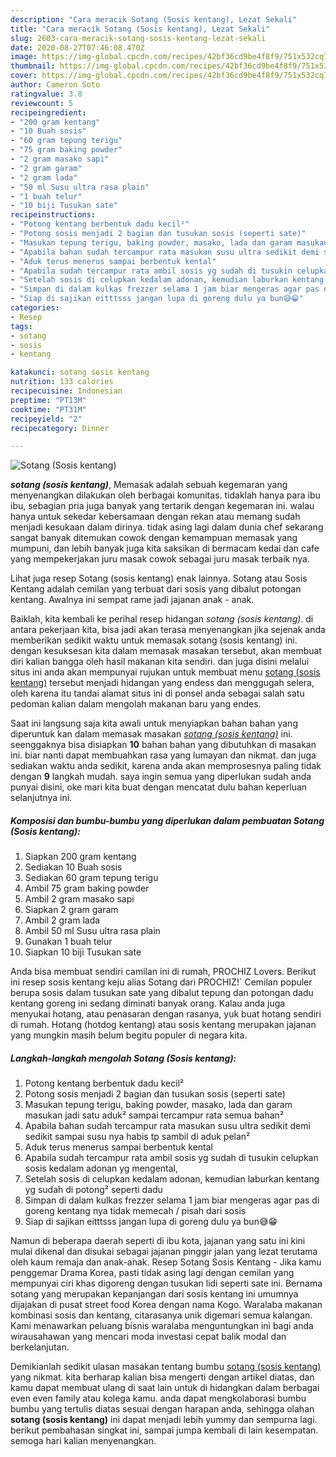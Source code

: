 ```yaml
---
description: "Cara meracik Sotang (Sosis kentang), Lezat Sekali"
title: "Cara meracik Sotang (Sosis kentang), Lezat Sekali"
slug: 2603-cara-meracik-sotang-sosis-kentang-lezat-sekali
date: 2020-08-27T07:46:08.470Z
image: https://img-global.cpcdn.com/recipes/42bf36cd9be4f8f9/751x532cq70/sotang-sosis-kentang-foto-resep-utama.jpg
thumbnail: https://img-global.cpcdn.com/recipes/42bf36cd9be4f8f9/751x532cq70/sotang-sosis-kentang-foto-resep-utama.jpg
cover: https://img-global.cpcdn.com/recipes/42bf36cd9be4f8f9/751x532cq70/sotang-sosis-kentang-foto-resep-utama.jpg
author: Cameron Soto
ratingvalue: 3.8
reviewcount: 5
recipeingredient:
- "200 gram kentang"
- "10 Buah sosis"
- "60 gram tepung terigu"
- "75 gram baking powder"
- "2 gram masako sapi"
- "2 gram garam"
- "2 gram lada"
- "50 ml Susu ultra rasa plain"
- "1 buah telur"
- "10 biji Tusukan sate"
recipeinstructions:
- "Potong kentang berbentuk dadu kecil²"
- "Potong sosis menjadi 2 bagian dan tusukan sosis (seperti sate)"
- "Masukan tepung terigu, baking powder, masako, lada dan garam masukan jadi satu aduk² sampai tercampur rata semua bahan²"
- "Apabila bahan sudah tercampur rata masukan susu ultra sedikit demi sedikit sampai susu nya habis tp sambil di aduk pelan²"
- "Aduk terus menerus sampai berbentuk kental"
- "Apabila sudah tercampur rata ambil sosis yg sudah di tusukin celupkan sosis kedalam adonan yg mengental,"
- "Setelah sosis di celupkan kedalam adonan, kemudian laburkan kentang yg sudah di potong² seperti dadu"
- "Simpan di dalam kulkas frezzer selama 1 jam biar mengeras agar pas di goreng kentang nya tidak memecah / pisah dari sosis"
- "Siap di sajikan eitttsss jangan lupa di goreng dulu ya bun😅😁"
categories:
- Resep
tags:
- sotang
- sosis
- kentang

katakunci: sotang sosis kentang 
nutrition: 133 calories
recipecuisine: Indonesian
preptime: "PT13M"
cooktime: "PT31M"
recipeyield: "2"
recipecategory: Dinner

---
```



![Sotang (Sosis kentang)](https://img-global.cpcdn.com/recipes/42bf36cd9be4f8f9/751x532cq70/sotang-sosis-kentang-foto-resep-utama.jpg)

<b><i>sotang (sosis kentang)</i></b>, Memasak adalah sebuah kegemaran yang menyenangkan dilakukan oleh berbagai komunitas. tidaklah hanya para ibu ibu, sebagian pria juga banyak yang tertarik dengan kegemaran ini. walau hanya untuk sekedar kebersamaan dengan rekan atau memang sudah menjadi kesukaan dalam dirinya. tidak asing lagi dalam dunia chef sekarang sangat banyak ditemukan cowok dengan kemampuan memasak yang mumpuni, dan lebih banyak juga kita saksikan di bermacam kedai dan cafe yang mempekerjakan juru masak cowok sebagai juru masak terbaik nya.

Lihat juga resep Sotang (sosis kentang) enak lainnya. Sotang atau Sosis Kentang adalah cemilan yang terbuat dari sosis yang dibalut potongan kentang. Awalnya ini sempat rame jadi jajanan anak - anak.

Baiklah, kita kembali ke perihal resep hidangan <i>sotang (sosis kentang)</i>. di antara pekerjaan kita, bisa jadi akan terasa menyenangkan jika sejenak anda memberikan sedikit waktu untuk memasak sotang (sosis kentang) ini. dengan kesuksesan kita dalam memasak masakan tersebut, akan membuat diri kalian bangga oleh hasil makanan kita sendiri. dan juga disini melalui situs ini anda akan mempunyai rujukan untuk membuat menu <u>sotang (sosis kentang)</u> tersebut menjadi hidangan yang endess dan menggugah selera, oleh karena itu tandai alamat situs ini di ponsel anda sebagai salah satu pedoman kalian dalam mengolah makanan baru yang endes.


Saat ini langsung saja kita awali untuk menyiapkan bahan bahan yang diperuntuk kan dalam memasak masakan <u><i>sotang (sosis kentang)</i></u> ini. seenggaknya bisa disiapkan <b>10</b> bahan bahan yang dibutuhkan di masakan ini. biar nanti dapat membuahkan rasa yang lumayan dan nikmat. dan juga sediakan waktu anda sedikit, karena anda akan memprosesnya paling tidak dengan <b>9</b> langkah mudah. saya ingin semua yang diperlukan sudah anda punyai disini, oke mari kita buat dengan mencatat dulu bahan keperluan selanjutnya ini.

<!--inarticleads1-->

##### Komposisi dan bumbu-bumbu yang diperlukan dalam pembuatan Sotang (Sosis kentang):

1. Siapkan 200 gram kentang
1. Sediakan 10 Buah sosis
1. Sediakan 60 gram tepung terigu
1. Ambil 75 gram baking powder
1. Ambil 2 gram masako sapi
1. Siapkan 2 gram garam
1. Ambil 2 gram lada
1. Ambil 50 ml Susu ultra rasa plain
1. Gunakan 1 buah telur
1. Siapkan 10 biji Tusukan sate


Anda bisa membuat sendiri camilan ini di rumah, PROCHIZ Lovers. Berikut ini resep sosis kentang keju alias Sotang dari PROCHIZ!` Cemilan populer berupa sosis dalam tusukan sate yang dibalut tepung dan potongan dadu kentang goreng ini sedang diminati banyak orang. Kalau anda juga menyukai hotang, atau penasaran dengan rasanya, yuk buat hotang sendiri di rumah. Hotang (hotdog kentang) atau sosis kentang merupakan jajanan yang mungkin masih belum begitu populer di negara kita. 

<!--inarticleads2-->

##### Langkah-langkah mengolah Sotang (Sosis kentang):

1. Potong kentang berbentuk dadu kecil²
1. Potong sosis menjadi 2 bagian dan tusukan sosis (seperti sate)
1. Masukan tepung terigu, baking powder, masako, lada dan garam masukan jadi satu aduk² sampai tercampur rata semua bahan²
1. Apabila bahan sudah tercampur rata masukan susu ultra sedikit demi sedikit sampai susu nya habis tp sambil di aduk pelan²
1. Aduk terus menerus sampai berbentuk kental
1. Apabila sudah tercampur rata ambil sosis yg sudah di tusukin celupkan sosis kedalam adonan yg mengental,
1. Setelah sosis di celupkan kedalam adonan, kemudian laburkan kentang yg sudah di potong² seperti dadu
1. Simpan di dalam kulkas frezzer selama 1 jam biar mengeras agar pas di goreng kentang nya tidak memecah / pisah dari sosis
1. Siap di sajikan eitttsss jangan lupa di goreng dulu ya bun😅😁


Namun di beberapa daerah seperti di ibu kota, jajanan yang satu ini kini mulai dikenal dan disukai sebagai jajanan pinggir jalan yang lezat terutama oleh kaum remaja dan anak-anak. Resep Sotang Sosis Kentang - Jika kamu penggemar Drama Korea, pasti tidak asing lagi dengan cemilan yang mempunyai ciri khas digoreng dengan tusukan lidi seperti sate ini. Bernama sotang yang merupakan kepanjangan dari sosis kentang ini umumnya dijajakan di pusat street food Korea dengan nama Kogo. Waralaba makanan kombinasi sosis dan kentang, citarasanya unik digemari semua kalangan. Kami menawarkan peluang bisnis waralaba menguntungkan ini bagi anda wirausahawan yang mencari moda investasi cepat balik modal dan berkelanjutan. 

Demikianlah sedikit ulasan masakan tentang bumbu <u>sotang (sosis kentang)</u> yang nikmat. kita berharap kalian bisa mengerti dengan artikel diatas, dan kamu dapat membuat ulang di saat lain untuk di hidangkan dalam berbagai even even family atau kolega kamu. anda dapat mengkolaborasi bumbu bumbu yang tertulis diatas sesuai dengan harapan anda, sehingga olahan <b>sotang (sosis kentang)</b> ini dapat menjadi lebih yummy dan sempurna lagi. berikut pembahasan singkat ini, sampai jumpa kembali di lain kesempatan. semoga hari kalian menyenangkan.
